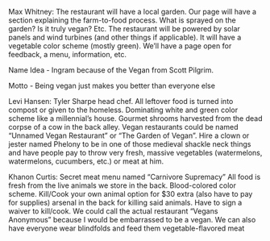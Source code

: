 Max Whitney: The restaurant will have a local garden. Our page will have a section explaining the farm-to-food process. What is sprayed on the garden? Is it truly vegan? Etc.
The restaurant will be powered by solar panels and wind turbines (and other things if applicable). It will have a vegetable color scheme (mostly green). We’ll have a page open for feedback, a menu, information, etc. 

Name Idea - Ingram because of the Vegan from Scott Pilgrim.

Motto - Being vegan just makes you better than everyone else


Levi Hansen: Tyler Sharpe head chef. All leftover food is turned into compost or given to the homeless. Dominating white and green color scheme like a millennial’s house. Gourmet shrooms harvested from the dead corpse of a cow in the back alley. Vegan restaurants could be named “Unnamed Vegan Restaurant” or “The Garden of Vegan”. Hire a clown or jester named Phelony to be in one of those medieval shackle neck things and have people pay to throw very fresh, massive vegetables (watermelons, watermelons, cucumbers, etc.) or meat at him. 


Khanon Curtis: Secret meat menu named “Carnivore Supremacy” All food is fresh from the live animals we store in the back. Blood-colored color scheme. Kill/Cook your own animal option for $30 extra (also have to pay for supplies) arsenal in the back for killing said animals. Have to sign a waiver to kill/cook. We could call the actual restaurant “Vegans Anonymous” because I would be embarrassed to be a vegan. We can also have everyone wear blindfolds and feed them vegetable-flavored meat
